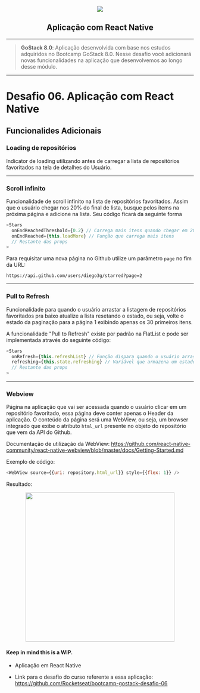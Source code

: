  <p  align="center">

<a  href="https://facebook.github.io/react-native/"  target="_blank">
<p align="center">
  <img width="auto" src="https://i.imgur.com/zi4L3iY.png">
</p>
</a>

</p>

<h2  align="center">Aplicação com React Native</h2>

---

> **GoStack 8.0**: Aplicação desenvolvida com base nos estudos adquiridos no Bootcamp GoStack 8.0. Nesse desafio você adicionará novas funcionalidades na aplicação que desenvolvemos ao longo desse módulo.

---

# Desafio 06. Aplicação com React Native

## **Funcionalides Adicionais**

### Loading de repositórios

Indicator de loading utilizando <ActivityIndicator /> antes de carregar a lista de repositórios favoritados na tela de detalhes do Usuário.

---

### Scroll infinito

Funcionalidade de scroll infinito na lista de repositórios favoritados. Assim que o usuário chegar nos 20% do final de lista, busque pelos items na próxima página e adicione na lista. Seu código ficará da seguinte forma

```js
<Stars
  onEndReachedThreshold={0.2} // Carrega mais itens quando chegar em 20% do fim
  onEndReached={this.loadMore} // Função que carrega mais itens
  // Restante das props
>
```

Para requisitar uma nova página no Github utilize um parâmetro `page` no fim da URL:

```
https://api.github.com/users/diego3g/starred?page=2
```

---

### Pull to Refresh

Funcionalidade para quando o usuário arrastar a listagem de repositórios favoritados pra baixo atualize a lista resetando o estado, ou seja, volte o estado da paginação para a página 1 exibindo apenas os 30 primeiros itens.

A funcionalidade "Pull to Refresh" existe por padrão na FlatList e pode ser implementada através do seguinte código:

```js
<Stars
  onRefresh={this.refreshList} // Função dispara quando o usuário arrasta a lista pra baixo
  refreshing={this.state.refreshing} // Variável que armazena um estado true/false que representa se a lista está atualizando
  // Restante das props
>
```

---

### Webview

Página na aplicação que vai ser acessada quando o usuário clicar em um repositório favoritado, essa página deve conter apenas o Header da aplicação. O conteúdo da página será uma WebView, ou seja, um browser integrado que exibe o atributo `html_url` presente no objeto do repositório que vem da API do Github.

Documentação de utilização da WebView: https://github.com/react-native-community/react-native-webview/blob/master/docs/Getting-Started.md

Exemplo de código:

```js
<WebView source={{uri: repository.html_url}} style={{flex: 1}} />
```

Resultado:

<p align="center">
  <img width="auto" height="400" src="https://i.imgur.com/l7xW7ys.png">
</p>

#### Keep in mind this is a WIP.

- Aplicação em React Native

- Link para o desafio do curso referente a essa aplicação: <https://github.com/Rocketseat/bootcamp-gostack-desafio-06>
